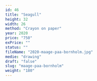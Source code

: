 ```yaml
---
id: 46
title: "Seagull"
height: 32
width: 26
method: "Crayon on paper"
year: 2020
price: "750"
exPrice: ""
status: ""
fileName: "2020-maage-paa-bornholm.jpg"
medie: "drawing"
draft: "false"
slug: "maage-paa-bornholm"
weight: "180"
---
```

